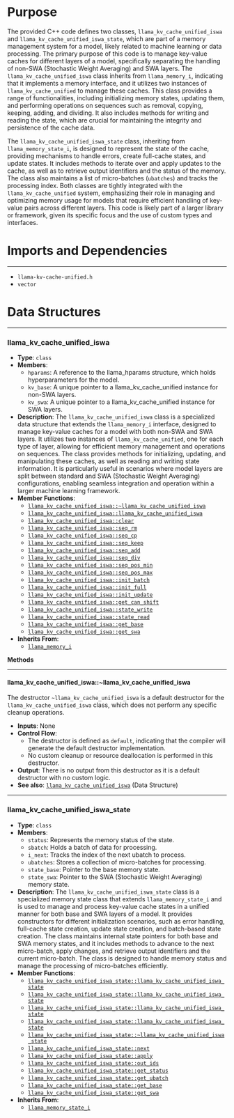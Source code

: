 # Purpose
The provided C++ code defines two classes, `llama_kv_cache_unified_iswa` and `llama_kv_cache_unified_iswa_state`, which are part of a memory management system for a model, likely related to machine learning or data processing. The primary purpose of this code is to manage key-value caches for different layers of a model, specifically separating the handling of non-SWA (Stochastic Weight Averaging) and SWA layers. The `llama_kv_cache_unified_iswa` class inherits from `llama_memory_i`, indicating that it implements a memory interface, and it utilizes two instances of `llama_kv_cache_unified` to manage these caches. This class provides a range of functionalities, including initializing memory states, updating them, and performing operations on sequences such as removal, copying, keeping, adding, and dividing. It also includes methods for writing and reading the state, which are crucial for maintaining the integrity and persistence of the cache data.

The `llama_kv_cache_unified_iswa_state` class, inheriting from `llama_memory_state_i`, is designed to represent the state of the cache, providing mechanisms to handle errors, create full-cache states, and update states. It includes methods to iterate over and apply updates to the cache, as well as to retrieve output identifiers and the status of the memory. The class also maintains a list of micro-batches (`ubatches`) and tracks the processing index. Both classes are tightly integrated with the `llama_kv_cache_unified` system, emphasizing their role in managing and optimizing memory usage for models that require efficient handling of key-value pairs across different layers. This code is likely part of a larger library or framework, given its specific focus and the use of custom types and interfaces.
# Imports and Dependencies

---
- `llama-kv-cache-unified.h`
- `vector`


# Data Structures

---
### llama\_kv\_cache\_unified\_iswa<!-- {{#data_structure:llama_kv_cache_unified_iswa}} -->
- **Type**: `class`
- **Members**:
    - `hparams`: A reference to the llama_hparams structure, which holds hyperparameters for the model.
    - `kv_base`: A unique pointer to a llama_kv_cache_unified instance for non-SWA layers.
    - `kv_swa`: A unique pointer to a llama_kv_cache_unified instance for SWA layers.
- **Description**: The `llama_kv_cache_unified_iswa` class is a specialized data structure that extends the `llama_memory_i` interface, designed to manage key-value caches for a model with both non-SWA and SWA layers. It utilizes two instances of `llama_kv_cache_unified`, one for each type of layer, allowing for efficient memory management and operations on sequences. The class provides methods for initializing, updating, and manipulating these caches, as well as reading and writing state information. It is particularly useful in scenarios where model layers are split between standard and SWA (Stochastic Weight Averaging) configurations, enabling seamless integration and operation within a larger machine learning framework.
- **Member Functions**:
    - [`llama_kv_cache_unified_iswa::~llama_kv_cache_unified_iswa`](#llama_kv_cache_unified_iswallama_kv_cache_unified_iswa)
    - [`llama_kv_cache_unified_iswa::llama_kv_cache_unified_iswa`](llama-kv-cache-unified-iswa.cpp.driver.md#llama_kv_cache_unified_iswallama_kv_cache_unified_iswa)
    - [`llama_kv_cache_unified_iswa::clear`](llama-kv-cache-unified-iswa.cpp.driver.md#llama_kv_cache_unified_iswaclear)
    - [`llama_kv_cache_unified_iswa::seq_rm`](llama-kv-cache-unified-iswa.cpp.driver.md#llama_kv_cache_unified_iswaseq_rm)
    - [`llama_kv_cache_unified_iswa::seq_cp`](llama-kv-cache-unified-iswa.cpp.driver.md#llama_kv_cache_unified_iswaseq_cp)
    - [`llama_kv_cache_unified_iswa::seq_keep`](llama-kv-cache-unified-iswa.cpp.driver.md#llama_kv_cache_unified_iswaseq_keep)
    - [`llama_kv_cache_unified_iswa::seq_add`](llama-kv-cache-unified-iswa.cpp.driver.md#llama_kv_cache_unified_iswaseq_add)
    - [`llama_kv_cache_unified_iswa::seq_div`](llama-kv-cache-unified-iswa.cpp.driver.md#llama_kv_cache_unified_iswaseq_div)
    - [`llama_kv_cache_unified_iswa::seq_pos_min`](llama-kv-cache-unified-iswa.cpp.driver.md#llama_kv_cache_unified_iswaseq_pos_min)
    - [`llama_kv_cache_unified_iswa::seq_pos_max`](llama-kv-cache-unified-iswa.cpp.driver.md#llama_kv_cache_unified_iswaseq_pos_max)
    - [`llama_kv_cache_unified_iswa::init_batch`](llama-kv-cache-unified-iswa.cpp.driver.md#llama_kv_cache_unified_iswainit_batch)
    - [`llama_kv_cache_unified_iswa::init_full`](llama-kv-cache-unified-iswa.cpp.driver.md#llama_kv_cache_unified_iswainit_full)
    - [`llama_kv_cache_unified_iswa::init_update`](llama-kv-cache-unified-iswa.cpp.driver.md#llama_kv_cache_unified_iswainit_update)
    - [`llama_kv_cache_unified_iswa::get_can_shift`](llama-kv-cache-unified-iswa.cpp.driver.md#llama_kv_cache_unified_iswaget_can_shift)
    - [`llama_kv_cache_unified_iswa::state_write`](llama-kv-cache-unified-iswa.cpp.driver.md#llama_kv_cache_unified_iswastate_write)
    - [`llama_kv_cache_unified_iswa::state_read`](llama-kv-cache-unified-iswa.cpp.driver.md#llama_kv_cache_unified_iswastate_read)
    - [`llama_kv_cache_unified_iswa::get_base`](llama-kv-cache-unified-iswa.cpp.driver.md#llama_kv_cache_unified_iswaget_base)
    - [`llama_kv_cache_unified_iswa::get_swa`](llama-kv-cache-unified-iswa.cpp.driver.md#llama_kv_cache_unified_iswaget_swa)
- **Inherits From**:
    - [`llama_memory_i`](llama-memory.h.driver.md#llama_memory_i)

**Methods**

---
#### llama\_kv\_cache\_unified\_iswa::\~llama\_kv\_cache\_unified\_iswa<!-- {{#callable:llama_kv_cache_unified_iswa::~llama_kv_cache_unified_iswa}} -->
The destructor `~llama_kv_cache_unified_iswa` is a default destructor for the `llama_kv_cache_unified_iswa` class, which does not perform any specific cleanup operations.
- **Inputs**: None
- **Control Flow**:
    - The destructor is defined as `default`, indicating that the compiler will generate the default destructor implementation.
    - No custom cleanup or resource deallocation is performed in this destructor.
- **Output**: There is no output from this destructor as it is a default destructor with no custom logic.
- **See also**: [`llama_kv_cache_unified_iswa`](#llama_kv_cache_unified_iswa)  (Data Structure)



---
### llama\_kv\_cache\_unified\_iswa\_state<!-- {{#data_structure:llama_kv_cache_unified_iswa_state}} -->
- **Type**: `class`
- **Members**:
    - `status`: Represents the memory status of the state.
    - `sbatch`: Holds a batch of data for processing.
    - `i_next`: Tracks the index of the next ubatch to process.
    - `ubatches`: Stores a collection of micro-batches for processing.
    - `state_base`: Pointer to the base memory state.
    - `state_swa`: Pointer to the SWA (Stochastic Weight Averaging) memory state.
- **Description**: The `llama_kv_cache_unified_iswa_state` class is a specialized memory state class that extends `llama_memory_state_i` and is used to manage and process key-value cache states in a unified manner for both base and SWA layers of a model. It provides constructors for different initialization scenarios, such as error handling, full-cache state creation, update state creation, and batch-based state creation. The class maintains internal state pointers for both base and SWA memory states, and it includes methods to advance to the next micro-batch, apply changes, and retrieve output identifiers and the current micro-batch. The class is designed to handle memory status and manage the processing of micro-batches efficiently.
- **Member Functions**:
    - [`llama_kv_cache_unified_iswa_state::llama_kv_cache_unified_iswa_state`](llama-kv-cache-unified-iswa.cpp.driver.md#llama_kv_cache_unified_iswa_statellama_kv_cache_unified_iswa_state)
    - [`llama_kv_cache_unified_iswa_state::llama_kv_cache_unified_iswa_state`](llama-kv-cache-unified-iswa.cpp.driver.md#llama_kv_cache_unified_iswa_statellama_kv_cache_unified_iswa_state)
    - [`llama_kv_cache_unified_iswa_state::llama_kv_cache_unified_iswa_state`](llama-kv-cache-unified-iswa.cpp.driver.md#llama_kv_cache_unified_iswa_statellama_kv_cache_unified_iswa_state)
    - [`llama_kv_cache_unified_iswa_state::llama_kv_cache_unified_iswa_state`](llama-kv-cache-unified-iswa.cpp.driver.md#llama_kv_cache_unified_iswa_statellama_kv_cache_unified_iswa_state)
    - [`llama_kv_cache_unified_iswa_state::~llama_kv_cache_unified_iswa_state`](llama-kv-cache-unified-iswa.cpp.driver.md#llama_kv_cache_unified_iswa_statellama_kv_cache_unified_iswa_state)
    - [`llama_kv_cache_unified_iswa_state::next`](llama-kv-cache-unified-iswa.cpp.driver.md#llama_kv_cache_unified_iswa_statenext)
    - [`llama_kv_cache_unified_iswa_state::apply`](llama-kv-cache-unified-iswa.cpp.driver.md#llama_kv_cache_unified_iswa_stateapply)
    - [`llama_kv_cache_unified_iswa_state::out_ids`](llama-kv-cache-unified-iswa.cpp.driver.md#llama_kv_cache_unified_iswa_stateout_ids)
    - [`llama_kv_cache_unified_iswa_state::get_status`](llama-kv-cache-unified-iswa.cpp.driver.md#llama_kv_cache_unified_iswa_stateget_status)
    - [`llama_kv_cache_unified_iswa_state::get_ubatch`](llama-kv-cache-unified-iswa.cpp.driver.md#llama_kv_cache_unified_iswa_stateget_ubatch)
    - [`llama_kv_cache_unified_iswa_state::get_base`](llama-kv-cache-unified-iswa.cpp.driver.md#llama_kv_cache_unified_iswa_stateget_base)
    - [`llama_kv_cache_unified_iswa_state::get_swa`](llama-kv-cache-unified-iswa.cpp.driver.md#llama_kv_cache_unified_iswa_stateget_swa)
- **Inherits From**:
    - [`llama_memory_state_i`](llama-memory.h.driver.md#llama_memory_state_i)


